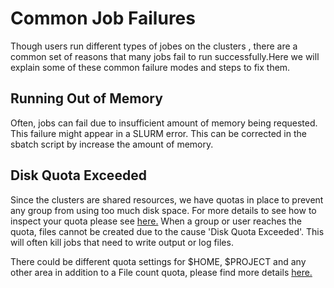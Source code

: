 # Common Job Failures

Though users run different types of jobes on the clusters , there are a common set of reasons
that many jobs fail to run successfully.Here we will explain  some of these common failure modes
 and  steps to fix them.

## Running Out of Memory

Often, jobs can fail due to insufficient amount of memory being requested. This failure might 
appear in a SLURM error.
This can be corrected in the sbatch script by increase the amount of memory.

## Disk Quota Exceeded

Since the clusters are shared resources, we have quotas in place to prevent any group from
 using too much disk space. For more details to see how to inspect your quota please
 see [here.](https://documentation.sigma2.no/files_storage/clusters.html) 
When a group or user reaches the quota, files cannot  be created due to the cause 'Disk Quota Exceeded'. 
This will often kill jobs that need to write output or log files.
 
There could be different quota settings for $HOME, $PROJECT and any other area in addition to a File count quota, please find more details [here.](https://documentation.sigma2.no/files_storage/clusters.html#frequently-asked-questions)


